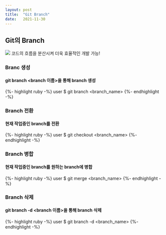 ```yaml
---
layout: post
title:  "Git Branch"
date:   2021-11-30
---
```


## Git의 Branch
<img src="git branch.png"><img>
코드의 흐름을 분산시켜 더욱 효율적인 개발 가능!

### Branc 생성
#### git branch <branch 이름>을 통해 branch 생성
{%- highlight ruby -%}
user $ git branch <branch_name>
{%- endhighlight -%}

### Branch 전환
#### 현재 작업중인 branch를 전환
{%- highlight ruby -%}
user $ git checkout <branch_name>
{%- endhighlight -%}

### Branch 병합
#### 현재 작업중인 branch를 원하는 branch에 병합
{%- highlight ruby -%}
user $ git merge <branch_name>
{%- endhighlight -%}

### Branch 삭제
#### git branch -d <branch 이름>을 통해 branch 삭제
{%- highlight ruby -%}
user $ git branch -d <branch_name>
{%- endhighlight -%}

